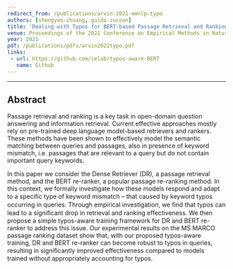 ```yaml
---
redirect_from: /publications/arvin-2021-emnlp-typo
authors: [shengyao-zhuang, guido-zuccon]
title: 'Dealing with Typos for BERT-based Passage Retrieval and Ranking'
venue: Proceedings of the 2021 Conference on Empirical Methods in Natural Language Processing (EMNLP'21)
year: 2021
pdf: /publications/pdfs/arvin2021typo.pdf
links:
 - url: https://github.com/ielab/typos-aware-BERT
   name: Github
---
```

---
## Abstract
Passage retrieval and ranking is a key task in open-domain question answering and information retrieval. Current effective approaches mostly rely on pre-trained deep language model-based retrievers and rankers. These methods have been shown to effectively model the semantic matching between queries and passages, also in presence of keyword mismatch, i.e. passages that are relevant to a query but do not contain important query keywords.

In this paper we consider the Dense Retriever (DR), a passage retrieval method, and the BERT re-ranker, a popular passage re-ranking method. In this context, we formally investigate how these models respond and adapt to a speciﬁc type of keyword mismatch – that caused by keyword typos occurring in queries. Through empirical investigation, we ﬁnd that typos can lead to a signiﬁcant drop in retrieval and ranking effectiveness. We then propose a simple typos-aware training framework for DR and BERT re-ranker to address this issue. Our experimental results on the MS MARCO passage ranking dataset show that, with our proposed typos-aware training, DR and BERT re-ranker can become robust to typos in queries, resulting in signiﬁcantly improved effectiveness compared to models trained without appropriately accounting for typos.
